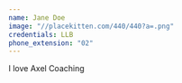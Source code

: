 ```yaml
---
name: Jane Doe
image: "//placekitten.com/440/440?a=.png"
credentials: LLB
phone_extension: "02"
---
```


I love Axel Coaching
